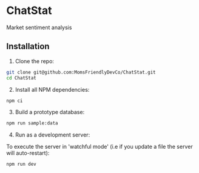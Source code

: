 ChatStat
========
Market sentiment analysis


Installation
------------

1. Clone the repo:

```bash
git clone git@github.com:MomsFriendlyDevCo/ChatStat.git
cd ChatStat
```


2. Install all NPM dependencies:

```bash
npm ci
```


3. Build a prototype database:

```bash
npm run sample:data
```


4. Run as a development server:

To execute the server in 'watchful mode' (i.e if you update a file the server will auto-restart):

```bash
npm run dev
```
